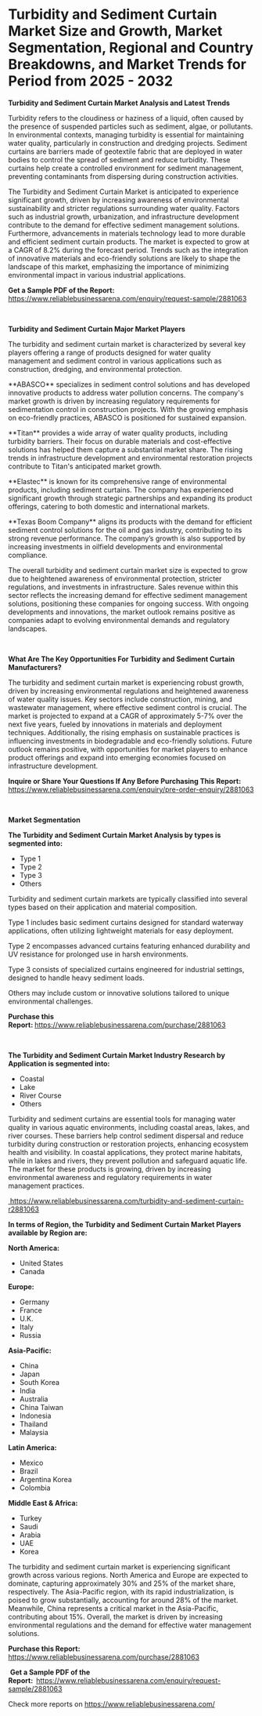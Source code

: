 <p><h1>Turbidity and Sediment Curtain Market Size and Growth, Market Segmentation, Regional and Country Breakdowns, and Market Trends for Period from 2025 -  2032</h1></p><p><strong>Turbidity and Sediment Curtain Market Analysis and Latest Trends</strong></p>
<p><p>Turbidity refers to the cloudiness or haziness of a liquid, often caused by the presence of suspended particles such as sediment, algae, or pollutants. In environmental contexts, managing turbidity is essential for maintaining water quality, particularly in construction and dredging projects. Sediment curtains are barriers made of geotextile fabric that are deployed in water bodies to control the spread of sediment and reduce turbidity. These curtains help create a controlled environment for sediment management, preventing contaminants from dispersing during construction activities.</p><p>The Turbidity and Sediment Curtain Market is anticipated to experience significant growth, driven by increasing awareness of environmental sustainability and stricter regulations surrounding water quality. Factors such as industrial growth, urbanization, and infrastructure development contribute to the demand for effective sediment management solutions. Furthermore, advancements in materials technology lead to more durable and efficient sediment curtain products. The market is expected to grow at a CAGR of 8.2% during the forecast period. Trends such as the integration of innovative materials and eco-friendly solutions are likely to shape the landscape of this market, emphasizing the importance of minimizing environmental impact in various industrial applications.</p></p>
<p><strong>Get a Sample PDF of the Report:&nbsp;</strong> <a href="https://www.reliablebusinessarena.com/enquiry/request-sample/2881063?utm_campaign=1789&utm_medium=2&utm_source=Github&utm_content=ia&utm_term=12032025&utm_id=turbidity-and-sediment-curtain">https://www.reliablebusinessarena.com/enquiry/request-sample/2881063</a></p>
<p>&nbsp;</p>
<p><strong>Turbidity and Sediment Curtain Major Market Players</strong></p>
<p><p>The turbidity and sediment curtain market is characterized by several key players offering a range of products designed for water quality management and sediment control in various applications such as construction, dredging, and environmental protection.</p><p>**ABASCO** specializes in sediment control solutions and has developed innovative products to address water pollution concerns. The company's market growth is driven by increasing regulatory requirements for sedimentation control in construction projects. With the growing emphasis on eco-friendly practices, ABASCO is positioned for sustained expansion.</p><p>**Titan** provides a wide array of water quality products, including turbidity barriers. Their focus on durable materials and cost-effective solutions has helped them capture a substantial market share. The rising trends in infrastructure development and environmental restoration projects contribute to Titan's anticipated market growth.</p><p>**Elastec** is known for its comprehensive range of environmental products, including sediment curtains. The company has experienced significant growth through strategic partnerships and expanding its product offerings, catering to both domestic and international markets.</p><p>**Texas Boom Company** aligns its products with the demand for efficient sediment control solutions for the oil and gas industry, contributing to its strong revenue performance. The company’s growth is also supported by increasing investments in oilfield developments and environmental compliance.</p><p>The overall turbidity and sediment curtain market size is expected to grow due to heightened awareness of environmental protection, stricter regulations, and investments in infrastructure. Sales revenue within this sector reflects the increasing demand for effective sediment management solutions, positioning these companies for ongoing success. With ongoing developments and innovations, the market outlook remains positive as companies adapt to evolving environmental demands and regulatory landscapes.</p></p>
<p>&nbsp;</p>
<p><strong>What Are The Key Opportunities For Turbidity and Sediment Curtain Manufacturers?</strong></p>
<p><p>The turbidity and sediment curtain market is experiencing robust growth, driven by increasing environmental regulations and heightened awareness of water quality issues. Key sectors include construction, mining, and wastewater management, where effective sediment control is crucial. The market is projected to expand at a CAGR of approximately 5-7% over the next five years, fueled by innovations in materials and deployment techniques. Additionally, the rising emphasis on sustainable practices is influencing investments in biodegradable and eco-friendly solutions. Future outlook remains positive, with opportunities for market players to enhance product offerings and expand into emerging economies focused on infrastructure development.</p></p>
<p><strong>Inquire or Share Your Questions If Any Before Purchasing This Report:</strong> <a href="https://www.reliablebusinessarena.com/enquiry/pre-order-enquiry/2881063?utm_campaign=1789&utm_medium=2&utm_source=Github&utm_content=ia&utm_term=12032025&utm_id=turbidity-and-sediment-curtain">https://www.reliablebusinessarena.com/enquiry/pre-order-enquiry/2881063</a></p>
<p>&nbsp;</p>
<p><strong>Market Segmentation</strong></p>
<p><strong>The Turbidity and Sediment Curtain Market Analysis by types is segmented into:</strong></p>
<p><ul><li>Type 1</li><li>Type 2</li><li>Type 3</li><li>Others</li></ul></p>
<p><p>Turbidity and sediment curtain markets are typically classified into several types based on their application and material composition. </p><p>Type 1 includes basic sediment curtains designed for standard waterway applications, often utilizing lightweight materials for easy deployment. </p><p>Type 2 encompasses advanced curtains featuring enhanced durability and UV resistance for prolonged use in harsh environments. </p><p>Type 3 consists of specialized curtains engineered for industrial settings, designed to handle heavy sediment loads. </p><p>Others may include custom or innovative solutions tailored to unique environmental challenges.</p></p>
<p><strong>Purchase this Report:&nbsp;</strong><a href="https://www.reliablebusinessarena.com/purchase/2881063?utm_campaign=1789&utm_medium=2&utm_source=Github&utm_content=ia&utm_term=12032025&utm_id=turbidity-and-sediment-curtain">https://www.reliablebusinessarena.com/purchase/2881063</a></p>
<p>&nbsp;</p>
<p><strong>The Turbidity and Sediment Curtain Market Industry Research by Application is segmented into:</strong></p>
<p><ul><li>Coastal</li><li>Lake</li><li>River Course</li><li>Others</li></ul></p>
<p><p>Turbidity and sediment curtains are essential tools for managing water quality in various aquatic environments, including coastal areas, lakes, and river courses. These barriers help control sediment dispersal and reduce turbidity during construction or restoration projects, enhancing ecosystem health and visibility. In coastal applications, they protect marine habitats, while in lakes and rivers, they prevent pollution and safeguard aquatic life. The market for these products is growing, driven by increasing environmental awareness and regulatory requirements in water management practices.</p></p>
<p><a href="https://www.reliablebusinessarena.com/turbidity-and-sediment-curtain-r2881063?utm_campaign=1789&utm_medium=2&utm_source=Github&utm_content=ia&utm_term=12032025&utm_id=turbidity-and-sediment-curtain">&nbsp;https://www.reliablebusinessarena.com/turbidity-and-sediment-curtain-r2881063</a></p>
<p><strong>In terms of Region, the Turbidity and Sediment Curtain Market Players available by Region are:</strong></p>
<p>
    <p> <strong> North America: </strong>
        <ul>
            <li>United States</li>
            <li>Canada</li>
        </ul>
        </p> 
    <p> <strong> Europe: </strong>
        <ul>
            <li>Germany</li>
            <li>France</li>
            <li>U.K.</li>
            <li>Italy</li>
            <li>Russia</li>
        </ul>
        </p> 
    <p> <strong> Asia-Pacific: </strong>
        <ul>
            <li>China</li>
            <li>Japan</li>
            <li>South Korea</li>
            <li>India</li>
            <li>Australia</li>
            <li>China Taiwan</li>
            <li>Indonesia</li>
            <li>Thailand</li>
            <li>Malaysia</li>
        </ul>
        </p> 
    <p> <strong> Latin America: </strong>
        <ul>
            <li>Mexico</li>
            <li>Brazil</li>
            <li>Argentina Korea</li>
            <li>Colombia</li>
        </ul>
        </p> 
    <p> <strong> Middle East & Africa: </strong>
        <ul>
            <li>Turkey</li>
            <li>Saudi</li>
            <li>Arabia</li>
            <li>UAE</li>
            <li>Korea</li>
        </ul>
    </p>
    </p>
<p><p>The turbidity and sediment curtain market is experiencing significant growth across various regions. North America and Europe are expected to dominate, capturing approximately 30% and 25% of the market share, respectively. The Asia-Pacific region, with its rapid industrialization, is poised to grow substantially, accounting for around 28% of the market. Meanwhile, China represents a critical market in the Asia-Pacific, contributing about 15%. Overall, the market is driven by increasing environmental regulations and the demand for effective water management solutions.</p></p>
<p><strong>Purchase this Report: </strong><a href="https://www.reliablebusinessarena.com/purchase/2881063?utm_campaign=1789&utm_medium=2&utm_source=Github&utm_content=ia&utm_term=12032025&utm_id=turbidity-and-sediment-curtain">https://www.reliablebusinessarena.com/purchase/2881063</a></p>
<p>&nbsp;<strong>Get a Sample PDF of the Report:&nbsp;&nbsp;</strong><a href="https://www.reliablebusinessarena.com/enquiry/request-sample/2881063?utm_campaign=1789&utm_medium=2&utm_source=Github&utm_content=ia&utm_term=12032025&utm_id=turbidity-and-sediment-curtain">https://www.reliablebusinessarena.com/enquiry/request-sample/2881063</a></p>
<p><strong></strong></p>
<p>Check more reports on <a href="https://www.reliablebusinessarena.com/?utm_campaign=1789&utm_medium=2&utm_source=Github&utm_content=ia&utm_term=12032025&utm_id=turbidity-and-sediment-curtain">https://www.reliablebusinessarena.com/</a></p>